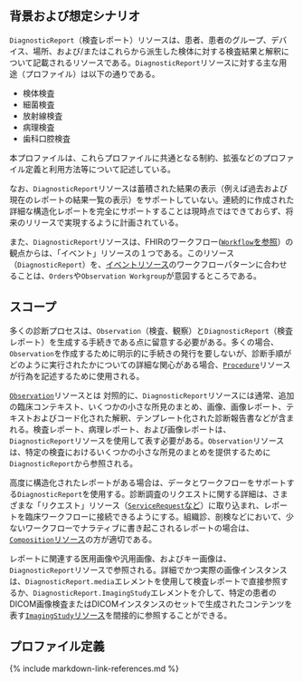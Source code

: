## 背景および想定シナリオ

`DiagnosticReport`（検査レポート）リソースは、患者、患者のグループ、デバイス、場所、および/またはこれらから派生した検体に対する検査結果と解釈について記載されるリソースである。`DiagnosticReport`リソースに対する主な用途（プロファイル）は以下の通りである。

- 検体検査
- 細菌検査
- 放射線検査
- 病理検査
- 歯科口腔検査

本プロファイルは、これらプロファイルに共通となる制約、拡張などのプロファイル定義と利用方法等について記述している。

なお、`DiagnosticReport`リソースは蓄積された結果の表示（例えば過去および現在のレポートの結果一覧の表示）をサポートしていない。連続的に作成された詳細な構造化レポートを完全にサポートすることは現時点ではできておらず、将来のリリースで実現するように計画されている。

また、`DiagnosticReport`リソースは、FHIRのワークフロー([`Workflow`を参照](http://www.hl7.org/fhir/workflow.html)）の観点からは、「イベント」リソースの１つである。このリソース（`DiagnosticReport`）を、[イベントリソース](http://www.hl7.org/fhir/workflow.html#event)のワークフローパターンに合わせることは、`Orders`や`Observation Workgroup`が意図するところである。

## スコープ
多くの診断プロセスは、`Observation`（検査、観察）と`DiagnosticReport`（検査レポート）を生成する手続きである点に留意する必要がある。多くの場合、`Observation`を作成するために明示的に手続きの発行を要しないが、診断手順がどのように実行されたかについての詳細な関心がある場合、[`Procedure`](http://www.hl7.org/fhir/procedure.html)リソースが行為を記述するために使用される。

[`Observation`](http://www.hl7.org/fhir/observation.html)リソースとは 対照的に、`DiagnosticReport`リソースには通常、追加の臨床コンテキスト、いくつかの小さな所見のまとめ、画像、画像レポート、テキストおよびコード化された解釈、テンプレート化された診断報告書などが含まれる。検査レポート、病理レポート、および画像レポートは、`DiagnosticReport`リソースを使用して表す必要がある。`Observation`リソースは、特定の検査におけるいくつかの小さな所見のまとめを提供するために`DiagnosticReport`から参照される。

高度に構造化されたレポートがある場合は、データとワークフローをサポートする`DiagnosticReport`を使用する。診断調査のリクエストに関する詳細は、さまざまな「リクエスト」リソース（[`ServiceRequest`など](http://www.hl7.org/fhir/servicerequest.html)）に取り込まれ、レポートを臨床ワークフローに接続できるようにする。組織診、剖検などにおいて、少ないワークフローでナラティブに書き起こされるレポートの場合は、[`Composition`リソース](http://www.hl7.org/fhir/composition.html)の方が適切である。

レポートに関連する医用画像や汎用画像、およびキー画像は、`DiagnosticReport`リソースで参照される。詳細でかつ実際の画像インスタンスは、`DiagnosticReport.media`エレメントを使用して検査レポートで直接参照するか、`DiagnosticReport.ImagingStudy`エレメントを介して、特定の患者のDICOM画像検査またはDICOMインスタンスのセットで生成されたコンテンツを表す[`ImagingStudy`リソース](http://www.hl7.org/fhir/imagingstudy.html)を間接的に参照することができる。

## プロファイル定義

{% include markdown-link-references.md %}